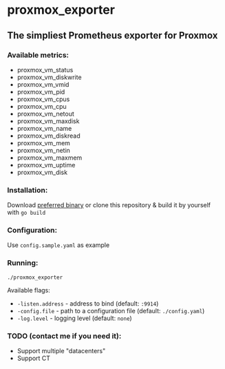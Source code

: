 # proxmox_exporter

## The simpliest Prometheus exporter for Proxmox

### Available metrics:
* proxmox_vm_status
* proxmox_vm_diskwrite
* proxmox_vm_vmid
* proxmox_vm_pid
* proxmox_vm_cpus
* proxmox_vm_cpu
* proxmox_vm_netout
* proxmox_vm_maxdisk
* proxmox_vm_name
* proxmox_vm_diskread
* proxmox_vm_mem
* proxmox_vm_netin
* proxmox_vm_maxmem
* proxmox_vm_uptime
* proxmox_vm_disk

### Installation:
Download [preferred binary](https://github.com/D13410N3/proxmox_exporter/releases/tag/release) or clone this repository & build it by yourself with `go build`

### Configuration:
Use `config.sample.yaml` as example

### Running:
`./proxmox_exporter`

Available flags:
* `-listen.address` - address to bind (default: `:9914`)
* `-config.file` - path to a configuration file (default: `./config.yaml`)
* `-log.level` - logging level (default: `none`)



### TODO (contact me if you need it):
* Support multiple "datacenters"
* Support CT
